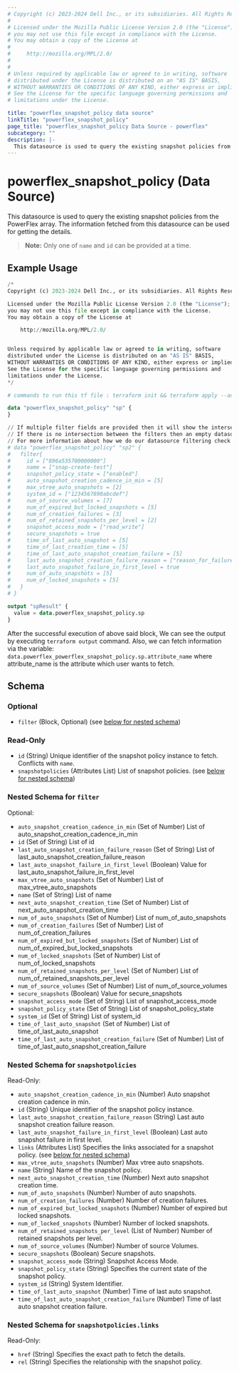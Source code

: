 ```yaml
---
# Copyright (c) 2023-2024 Dell Inc., or its subsidiaries. All Rights Reserved.
# 
# Licensed under the Mozilla Public License Version 2.0 (the "License");
# you may not use this file except in compliance with the License.
# You may obtain a copy of the License at
# 
#     http://mozilla.org/MPL/2.0/
# 
# 
# Unless required by applicable law or agreed to in writing, software
# distributed under the License is distributed on an "AS IS" BASIS,
# WITHOUT WARRANTIES OR CONDITIONS OF ANY KIND, either express or implied.
# See the License for the specific language governing permissions and
# limitations under the License.

title: "powerflex_snapshot_policy data source"
linkTitle: "powerflex_snapshot_policy"
page_title: "powerflex_snapshot_policy Data Source - powerflex"
subcategory: ""
description: |-
  This datasource is used to query the existing snapshot policies from the PowerFlex array. The information fetched from this datasource can be used for getting the details.
---
```


# powerflex_snapshot_policy (Data Source)

This datasource is used to query the existing snapshot policies from the PowerFlex array. The information fetched from this datasource can be used for getting the details.

> **Note:** Only one of `name` and `id` can be provided at a time.

## Example Usage

```terraform
/*
Copyright (c) 2023-2024 Dell Inc., or its subsidiaries. All Rights Reserved.

Licensed under the Mozilla Public License Version 2.0 (the "License");
you may not use this file except in compliance with the License.
You may obtain a copy of the License at

    http://mozilla.org/MPL/2.0/


Unless required by applicable law or agreed to in writing, software
distributed under the License is distributed on an "AS IS" BASIS,
WITHOUT WARRANTIES OR CONDITIONS OF ANY KIND, either express or implied.
See the License for the specific language governing permissions and
limitations under the License.
*/

# commands to run this tf file : terraform init && terraform apply --auto-approve

data "powerflex_snapshot_policy" "sp" {
}

// If multiple filter fields are provided then it will show the intersection of all of those fields.
// If there is no intersection between the filters then an empty datasource will be returned
// For more information about how we do our datasource filtering check out our guides: https://dell.github.io/terraform-docs/docs/storage/platforms/powerflex/product_guide/examples/
# data "powerflex_snapshot_policy" "sp2" {
#   filter{
#     id = ["896a535700000000"]
#     name = ["snap-create-test"]
#     snapshot_policy_state = ["enabled"]
#     auto_snapshot_creation_cadence_in_min = [5]
#     max_vtree_auto_snapshots = [2]
#     system_id = ["1234567890abcdef"]
#     num_of_source_volumes = [7]
#     num_of_expired_but_locked_snapshots = [5]
#     num_of_creation_failures = [3]
#     num_of_retained_snapshots_per_level = [2]
#     snapshot_access_mode = ["read_write"]
#     secure_snapshots = true
#     time_of_last_auto_snapshot = [5]
#     time_of_last_creation_time = [5]
#     time_of_last_auto_snapshot_creation_failure = [5]
#     last_auto_snapshot_creation_failure_reason = ["reason_for_failure"]
#     last_auto_snapshot_failure_in_first_level = true
#     num_of_auto_snapshots = [5]
#     num_of_locked_snapshots = [5]
#   }
# }

output "spResult" {
  value = data.powerflex_snapshot_policy.sp
}
```

After the successful execution of above said block, We can see the output by executing `terraform output` command. Also, we can fetch information via the variable: `data.powerflex_powerflex_snapshot_policy.sp.attribute_name` where attribute_name is the attribute which user wants to fetch.

<!-- schema generated by tfplugindocs -->
## Schema

### Optional

- `filter` (Block, Optional) (see [below for nested schema](#nestedblock--filter))

### Read-Only

- `id` (String) Unique identifier of the snapshot policy instance to fetch. Conflicts with `name`.
- `snapshotpolicies` (Attributes List) List of snapshot policies. (see [below for nested schema](#nestedatt--snapshotpolicies))

<a id="nestedblock--filter"></a>
### Nested Schema for `filter`

Optional:

- `auto_snapshot_creation_cadence_in_min` (Set of Number) List of auto_snapshot_creation_cadence_in_min
- `id` (Set of String) List of id
- `last_auto_snapshot_creation_failure_reason` (Set of String) List of last_auto_snapshot_creation_failure_reason
- `last_auto_snapshot_failure_in_first_level` (Boolean) Value for last_auto_snapshot_failure_in_first_level
- `max_vtree_auto_snapshots` (Set of Number) List of max_vtree_auto_snapshots
- `name` (Set of String) List of name
- `next_auto_snapshot_creation_time` (Set of Number) List of next_auto_snapshot_creation_time
- `num_of_auto_snapshots` (Set of Number) List of num_of_auto_snapshots
- `num_of_creation_failures` (Set of Number) List of num_of_creation_failures
- `num_of_expired_but_locked_snapshots` (Set of Number) List of num_of_expired_but_locked_snapshots
- `num_of_locked_snapshots` (Set of Number) List of num_of_locked_snapshots
- `num_of_retained_snapshots_per_level` (Set of Number) List of num_of_retained_snapshots_per_level
- `num_of_source_volumes` (Set of Number) List of num_of_source_volumes
- `secure_snapshots` (Boolean) Value for secure_snapshots
- `snapshot_access_mode` (Set of String) List of snapshot_access_mode
- `snapshot_policy_state` (Set of String) List of snapshot_policy_state
- `system_id` (Set of String) List of system_id
- `time_of_last_auto_snapshot` (Set of Number) List of time_of_last_auto_snapshot
- `time_of_last_auto_snapshot_creation_failure` (Set of Number) List of time_of_last_auto_snapshot_creation_failure


<a id="nestedatt--snapshotpolicies"></a>
### Nested Schema for `snapshotpolicies`

Read-Only:

- `auto_snapshot_creation_cadence_in_min` (Number) Auto snapshot creation cadence in min.
- `id` (String) Unique identifier of the snapshot policy instance.
- `last_auto_snapshot_creation_failure_reason` (String) Last auto snapshot creation failure reason.
- `last_auto_snapshot_failure_in_first_level` (Boolean) Last auto snapshot failure in first level.
- `links` (Attributes List) Specifies the links associated for a snapshot policy. (see [below for nested schema](#nestedatt--snapshotpolicies--links))
- `max_vtree_auto_snapshots` (Number) Max vtree auto snapshots.
- `name` (String) Name of the snapshot policy.
- `next_auto_snapshot_creation_time` (Number) Next auto snapshot creation time.
- `num_of_auto_snapshots` (Number) Number of auto snapshots.
- `num_of_creation_failures` (Number) Number of creation failures.
- `num_of_expired_but_locked_snapshots` (Number) Number of expired but locked snapshots.
- `num_of_locked_snapshots` (Number) Number of locked snapshots.
- `num_of_retained_snapshots_per_level` (List of Number) Number of retained snapshots per level.
- `num_of_source_volumes` (Number) Number of source Volumes.
- `secure_snapshots` (Boolean) Secure snapshots.
- `snapshot_access_mode` (String) Snapshot Access Mode.
- `snapshot_policy_state` (String) Specifies the current state of the snapshot policy.
- `system_id` (String) System Identifier.
- `time_of_last_auto_snapshot` (Number) Time of last auto snapshot.
- `time_of_last_auto_snapshot_creation_failure` (Number) Time of last auto snapshot creation failure.

<a id="nestedatt--snapshotpolicies--links"></a>
### Nested Schema for `snapshotpolicies.links`

Read-Only:

- `href` (String) Specifies the exact path to fetch the details.
- `rel` (String) Specifies the relationship with the snapshot policy.


